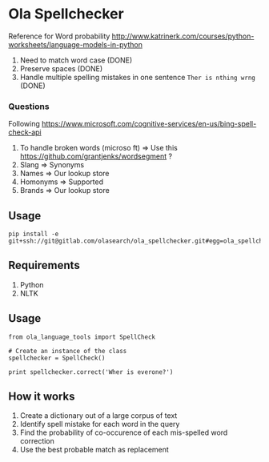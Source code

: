 # Ola Spellchecker


Reference for Word probability
http://www.katrinerk.com/courses/python-worksheets/language-models-in-python

1. Need to match word case (DONE)
2. Preserve spaces (DONE)
3. Handle multiple spelling mistakes in one sentence `Ther is nthing wrng` (DONE)

### Questions
Following https://www.microsoft.com/cognitive-services/en-us/bing-spell-check-api

1. To handle broken words (microso ft) => Use this https://github.com/grantjenks/wordsegment ?
2. Slang => Synonyms
3. Names => Our lookup store
4. Homonyms => Supported
5. Brands => Our lookup store

## Usage

````
pip install -e git+ssh://git@gitlab.com/olasearch/ola_spellchecker.git#egg=ola_spellchecker
````

## Requirements

1. Python
2. NLTK


## Usage

````
from ola_language_tools import SpellCheck

# Create an instance of the class
spellchecker = SpellCheck()

print spellchecker.correct('Wher is everone?')
````

## How it works

1. Create a dictionary out of a large corpus of text
2. Identify spell mistake for each word in the query
3. Find the probability of co-occurence of each mis-spelled word correction
4. Use the best probable match as replacement
